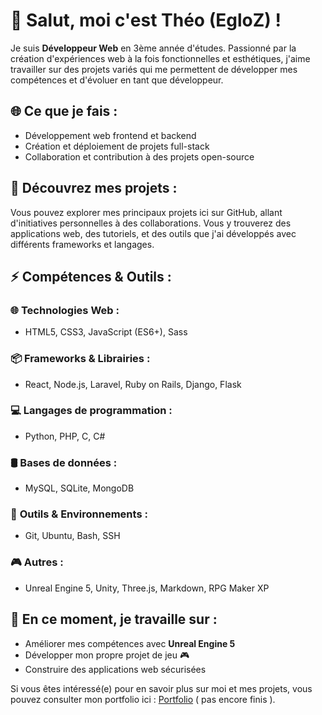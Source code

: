 # 👋 Salut, moi c'est **Théo** (EgloZ) !

Je suis **Développeur Web** en 3ème année d'études. Passionné par la création d'expériences web à la fois fonctionnelles et esthétiques, j'aime travailler sur des projets variés qui me permettent de développer mes compétences et d'évoluer en tant que développeur.

## 🌐 **Ce que je fais :**
- Développement web frontend et backend
- Création et déploiement de projets full-stack
- Collaboration et contribution à des projets open-source

## 📂 **Découvrez mes projets :**
Vous pouvez explorer mes principaux projets ici sur GitHub, allant d'initiatives personnelles à des collaborations. Vous y trouverez des applications web, des tutoriels, et des outils que j'ai développés avec différents frameworks et langages.

## ⚡ **Compétences & Outils :**

### 🌐 **Technologies Web :**
- HTML5, CSS3, JavaScript (ES6+), Sass

### 📦 **Frameworks & Librairies :**
- React, Node.js, Laravel, Ruby on Rails, Django, Flask

### 💻 **Langages de programmation :**
- Python, PHP, C, C#

### 🛢️ **Bases de données :**
- MySQL, SQLite, MongoDB

### 🔧 **Outils & Environnements :**
- Git, Ubuntu, Bash, SSH

### 🎮 **Autres :**
- Unreal Engine 5, Unity, Three.js, Markdown, RPG Maker XP


## 🔭 **En ce moment, je travaille sur :**
- Améliorer mes compétences avec **Unreal Engine 5**
- Développer mon propre projet de jeu 🎮
- Construire des applications web sécurisées

Si vous êtes intéressé(e) pour en savoir plus sur moi et mes projets, vous pouvez consulter mon portfolio ici : [Portfolio](https://egloz.com/) ( pas encore finis ).
